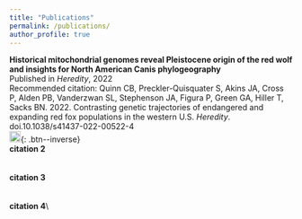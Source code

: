 ```yaml
---
title: "Publications"
permalink: /publications/
author_profile: true
---
```


**Historical mitochondrial genomes reveal Pleistocene origin of the red wolf and insights for North American Canis phylogeography** \
Published in *Heredity*, 2022 \
Recommended citation: Quinn CB, Preckler-Quisquater S, Akins JA, Cross P, Alden PB, Vanderzwan SL, Stephenson JA, Figura P, Green GA, Hiller T, Sacks BN. 2022. Contrasting genetic trajectories of endangered and expanding red fox populations in the western U.S. *Heredity*. doi.10.1038/s41437-022-00522-4 \
[<img src="https://raw.githubusercontent.com/FortAwesome/Font-Awesome/6.x/svgs/regular/file-lines.svg" width="20" height="20">](https://onlinelibrary.wiley.com/doi/abs/10.1111/mec.16048){: .btn--inverse}
\
**citation 2**\
\
\
**citation 3**\
\
\
**citation 4**\